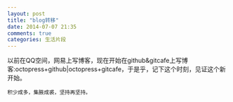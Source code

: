 ```yaml
---
layout: post
title: "blog转移"
date: 2014-07-07 21:35
comments: true
categories: 生活片段
---
```

   以前在QQ空间，网易上写博客，现在开始在github&gitcafe上写博客:octopress+github|octopress+gitcafe，于是乎，记下这个时刻，见证这个新开始。

```
积少成多，集腋成裘，坚持再坚持。
```
